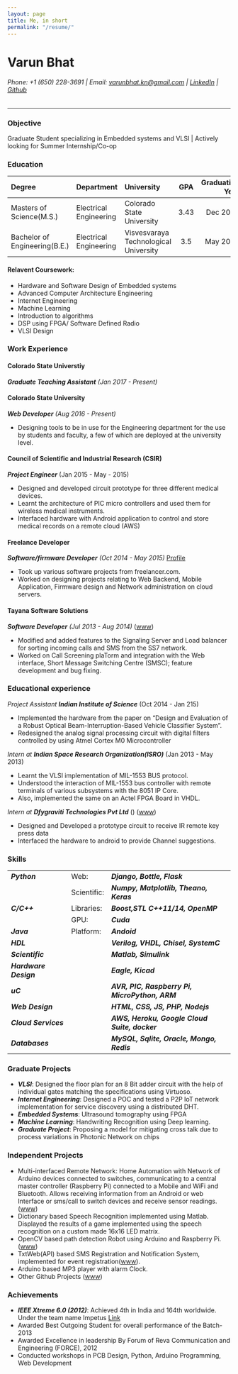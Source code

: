 ```yaml
---
layout: page
title: Me, in short
permalink: "/resume/"
---
```


# Varun Bhat
###### Phone: +1 (650) 228-3691 | Email: varunbhat.kn@gmail.com | [LinkedIn](https://www.linkedin.com/in/varunbhatkn) | [Github](https://github.com/varunbhat)
_____

### Objective
Graduate Student specializing in Embedded systems and VLSI | Actively looking for Summer Internship/Co-op

### Education

| Degree | Department  |      University      |  GPA | Graduation Year |
|:-----|:----|:----|:---:|---:|
| Masters of Science(M.S.)| Electrical Engineering | Colorado State University | 3.43 | Dec 2017 |
| Bachelor of Engineering(B.E.)| Electrical Engineering | Visvesvaraya Technological University | 3.5 | May 2013 |

#### Relavent Coursework:
* Hardware and Software Design of Embedded systems
* Advanced Computer Architecture Engineering 
* Internet Engineering
* Machine Learning
* Introduction to algorithms
* DSP using FPGA/ Software Defined Radio
* VLSI Design

### Work Experience

#### Colorado State Universtiy
***Graduate Teaching Assistant*** _(Jan 2017 - Present)_


#### Colorado State University  
***Web Developer*** _(Aug 2016 - Present)_
* Designing tools to be in use for the Engineering department for the use by students and faculty, a few of which are deployed at the university level.

#### Council of Scientific and Industrial Research (CSIR)
***Project Engineer***  (Jan 2015 - May - 2015) 
* Designed and developed circuit prototype for three different medical devices.
* Learnt the architecture of PIC micro controllers and used them for wireless medical instruments.
* Interfaced hardware with Android application to control and store medical records on a remote cloud (AWS)

#### Freelance Developer 
***Software/firmware Developer*** _(Oct 2014 - May 2015)_ [Profile](https://www.freelancer.in/u/varunbhatkn.html)
* Took up various software projects from freelancer.com.
* Worked on designing projects relating to Web Backend, Mobile Application, Firmware design and Network administration on cloud servers.

#### Tayana Software Solutions
***Software Developer*** _(Jul 2013 - Aug 2014)_ ([www](http://tayanasoftware.com/))
* Modified and added features to the Signaling Server and Load balancer for sorting incoming calls and SMS from the SS7 network.
* Worked on Call Screening plaTorm and integration with the Web interface, Short Message Switching Centre (SMSC); feature development and bug fixing.


### Educational experience
_Project Assistant_ ***Indian Institute of Science*** (Oct 2014 - Jan 215)
* Implemented the hardware from the paper on “Design and Evaluation of a Robust Optical Beam-Interruption-Based Vehicle Classifier System”. 
* Redesigned the  analog signal processing circuit with digital filters controlled by using Atmel Cortex M0 Microcontroller 

_Intern at_ ***Indian Space Research Organization(ISRO)*** (Jan 2013 - May 2013)
* Learnt the VLSI implementation of MIL-1553 BUS protocol.
* Understood the interaction of MIL-1553 bus controller with remote terminals of various subsystems with the 8051 IP Core.
* Also, implemented the same on an Actel FPGA Board in VHDL.

_Intern at_ ***Dfygraviti Technologies Pvt Ltd*** () ([www](http://dfygraviti.com/))
* Designed and Developed a prototype circuit to receive IR remote key press data
* Interfaced the hardware to android to provide Channel suggestions.

### Skills
|  |   ||
|:---|:---| --- |
| ***Python*** | Web:| ***Django, Bottle, Flask*** |
|              | Scientific: |***Numpy, Matplotlib, Theano, Keras*** |
| ***C/C++***  | Libraries: | ***Boost,STL C++11/14, OpenMP*** |
|              | GPU:       | ***Cuda***   |
| ***Java***   | Platform:  | ***Andoid*** |
| ***HDL*** | | ***Verilog, VHDL, Chisel, SystemC*** |
| ***Scientific*** | | ***Matlab, Simulink*** |
| ***Hardware Design***| | ***Eagle, Kicad*** |
| ***uC*** | | ***AVR, PIC, Raspberry Pi, MicroPython, ARM*** | 
| ***Web Design*** | | ***HTML, CSS, JS, PHP, Nodejs*** |
| ***Cloud Services***| | ***AWS, Heroku, Google Cloud Suite, docker*** |
| ***Databases*** | | ***MySQL, Sqlite, Oracle, Mongo, Redis***  |
  

### Graduate Projects
* ***VLSI***:  Designed the floor plan for an 8 Bit adder circuit with the help of individual gates matching the specifications using Virtuoso.
* ***Internet Engineering***: Designed a POC and tested a P2P IoT network implementation for service discovery using a distributed DHT.
* ***Embedded Systems***: Ultrasound tomography using FPGA
* ***Machine Learning***: Handwriting Recognition using Deep learning. 
* ***Graduate Project***: Proposing a model for mitigating cross talk due to process variations in Photonic Network on chips

### Independent Projects
* Multi-interfaced  Remote  Network:  Home Automation  with  Network  of Arduino  devices  connected  to  switches,  communicating  to  a  central  master controller (Raspberry Pi) connected to a Mobile and WiFi and Bluetooth. Allows receiving information from an Android or web Interface or sms/call to switch devices and receive sensor readings. ([www]((https://github.com/varunbhat/Home-Automation-Internet)))
* Dictionary based Speech Recognition implemented using Matlab. Displayed the results of a game implemented using the speech recognition on a custom made 16x16 LED matrix. 
* OpenCV based path detection Robot using Arduino and Raspberry Pi. ([www](https://github.com/varunbhat/An-eye-for-the-blind-bot))
* TxtWeb(API) based SMS Registration and Notification System, implemented for event registration([www](https://github.com/varunbhat/Life-with-sms)).
* Arduino based MP3 player with alarm Clock.
* Other Github Projects ([www](https://github.com/varunbhat/Arduino-Hardware-Projects))
 
### Achievements
* ***IEEE Xtreme 6.0 (2012)***: Achieved 4th in India and 164th worldwide. Under the team name Impetus [Link](https://www.ieee.org/membership_services//Final_Results_2012.pdf)
* Awarded Best Outgoing Student for overall performance of the Batch-2013
* Awarded Excellence in leadership By Forum of Reva Communication and Engineering (FORCE), 2012
* Conducted workshops in PCB Design, Python, Arduino Programming, Web Development